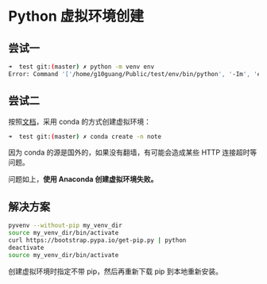 # Python 虚拟环境创建

## 尝试一

```bash
➜  test git:(master) ✗ python -m venv env
Error: Command '['/home/g10guang/Public/test/env/bin/python', '-Im', 'ensurepip', '--upgrade', '--default-pip']' returned non-zero exit status 1.
```

## 尝试二

按照[文档](https://uoa-eresearch.github.io/eresearch-cookbook/recipe/2014/11/20/conda/)，采用 conda 的方式创建虚拟环境：

```bash
➜  test git:(master) ✗ conda create -n note
```

因为 conda 的源是国外的，如果没有翻墙，有可能会造成某些 HTTP 连接超时等问题。

问题如上，**使用 Anaconda 创建虚拟环境失败。**

## 解决方案

```bash
pyvenv --without-pip my_venv_dir
source my_venv_dir/bin/activate
curl https://bootstrap.pypa.io/get-pip.py | python
deactivate
source my_venv_dir/bin/activate
```

创建虚拟环境时指定不带 pip，然后再重新下载 pip 到本地重新安装。

